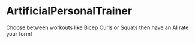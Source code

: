 # ArtificialPersonalTrainer
Choose between workouts like Bicep Curls or Squats then have an AI rate your form!

